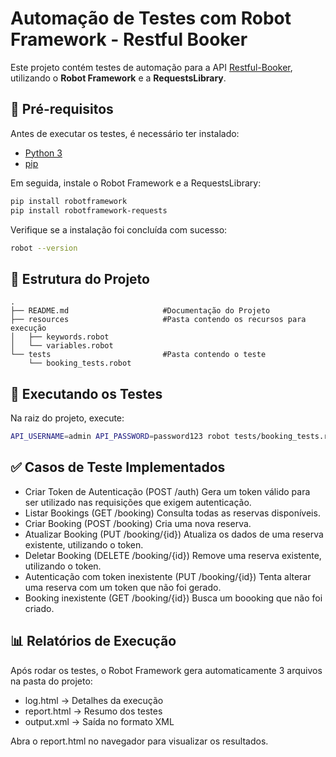 # Automação de Testes com Robot Framework - Restful Booker

Este projeto contém testes de automação para a API [Restful-Booker](https://restful-booker.herokuapp.com/apidoc/index.html), utilizando o **Robot Framework** e a **RequestsLibrary**.

## 🔧 Pré-requisitos

Antes de executar os testes, é necessário ter instalado:

- [Python 3](https://www.python.org/downloads/)
- [pip](https://pip.pypa.io/en/stable/)

Em seguida, instale o Robot Framework e a RequestsLibrary:

```bash
pip install robotframework
pip install robotframework-requests
```
Verifique se a instalação foi concluída com sucesso:
```bash
robot --version
```
## 📂 Estrutura do Projeto

```
.
├── README.md                     #Documentação do Projeto
├── resources                     #Pasta contendo os recursos para execução
│   ├── keywords.robot
│   └── variables.robot
└── tests                         #Pasta contendo o teste
    └── booking_tests.robot         
```

## 🚀 Executando os Testes
Na raiz do projeto, execute:

```bash
API_USERNAME=admin API_PASSWORD=password123 robot tests/booking_tests.robot
```

## ✅ Casos de Teste Implementados
- Criar Token de Autenticação (POST /auth)
Gera um token válido para ser utilizado nas requisições que exigem autenticação.
- Listar Bookings (GET /booking)
Consulta todas as reservas disponíveis.
- Criar Booking (POST /booking)
Cria uma nova reserva.
- Atualizar Booking (PUT /booking/{id})
Atualiza os dados de uma reserva existente, utilizando o token.
- Deletar Booking (DELETE /booking/{id})
Remove uma reserva existente, utilizando o token.
- Autenticação com token inexistente (PUT /booking/{id})
Tenta alterar uma reserva com um token que não foi gerado.
- Booking inexistente (GET /booking/{id})
Busca um boooking que não foi criado.

## 📊 Relatórios de Execução
Após rodar os testes, o Robot Framework gera automaticamente 3 arquivos na pasta do projeto:

- log.html → Detalhes da execução
- report.html → Resumo dos testes
- output.xml → Saída no formato XML

Abra o report.html no navegador para visualizar os resultados.
